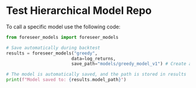 # Test Hierarchical Model Repo

To call a specific model use the following code:

```python
from foreseer_models import foreseer_models

# Save automatically during backtest
results = foreseer_models("greedy",
                         data=log_returns,
                         save_path="models/greedy_model_v1") # Create a models folder if not there already

# The model is automatically saved, and the path is stored in results
print(f"Model saved to: {results.model_path}")
```

